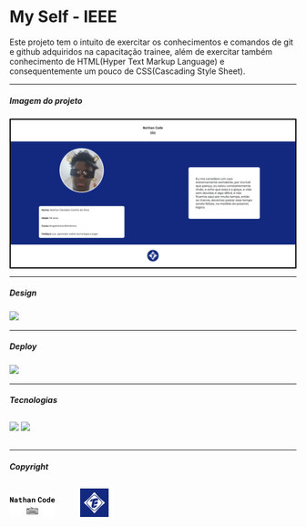 <h1> My Self - IEEE </h1>

<p>
    Este projeto tem o intuito de exercitar os conhecimentos e comandos de
    git e github adquiridos na capacitação trainee, além de exercitar também conhecimento de HTML(Hyper Text Markup Language) e consequentemente um pouco de CSS(Cascading Style Sheet).
</p>

---

<h5> Imagem do projeto </h5>

<div style="border: 2px solid #000;">
    <img src="./assets/project_Image.png">
</div>

---

<h5> Design </h5>

<a href="https://www.figma.com/file/hTAmRmAVk5HNVeTRpDFfF1/My-self---IEEE?type=design&node-id=0-1&mode=design&t=qXIrXyvINnbKKxyE-0">
    <img src="https://img.shields.io/badge/Figma-F24E1E?style=for-the-badge&logo=figma&logoColor=white">
</a>

---

<h5> Deploy </h5>

<a href="">
    <img src="https://img.shields.io/badge/Netlify-00C7B7?style=for-the-badge&logo=netlify&logoColor=white">
</a>

---

<h5> Tecnologias </h5>

<div style="margin-top: 30px; margin-bottom: 30px;">
    <img src='https://img.shields.io/badge/HTML5-E34F26?style=for-the-badge&logo=html5&logoColor=white' width='80px'/>
    <img src='https://img.shields.io/badge/CSS3-1572B6?style=for-the-badge&logo=css3&logoColor=white' width='70px'/>
</div>

----
<h5> Copyright </h5>

<div style="margin-top: 30px;">
    <img src="./assets/nathanCode_logo_two.png" style="width: 80px; margin-right: 40px">
    <img src="./assets/IEEE_Logo.png" width="50px">
</div>

